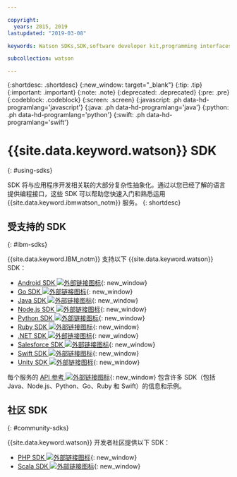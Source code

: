 ```yaml
---

copyright:
  years: 2015, 2019
lastupdated: "2019-03-08"

keywords: Watson SDKs,SDK,software developer kit,programming interfaces,wrappers

subcollection: watson

---
```


{:shortdesc: .shortdesc}
{:new_window: target="_blank"}
{:tip: .tip}
{:important: .important}
{:note: .note}
{:deprecated: .deprecated}
{:pre: .pre}
{:codeblock: .codeblock}
{:screen: .screen}
{:javascript: .ph data-hd-programlang='javascript'}
{:java: .ph data-hd-programlang='java'}
{:python: .ph data-hd-programlang='python'}
{:swift: .ph data-hd-programlang='swift'}

# {{site.data.keyword.watson}} SDK
{: #using-sdks}

SDK 将与应用程序开发相关联的大部分复杂性抽象化。通过以您已经了解的语言提供编程接口，这些 SDK 可以帮助您快速入门和熟悉运用 {{site.data.keyword.ibmwatson_notm}} 服务。
{: shortdesc}

## 受支持的 SDK
{: #ibm-sdks}

{{site.data.keyword.IBM_notm}} 支持以下 {{site.data.keyword.watson}} SDK：


* [Android SDK ![外部链接图标](../../icons/launch-glyph.svg "外部链接图标")](https://github.com/watson-developer-cloud/android-sdk){: new_window}
* [Go SDK ![外部链接图标](../../icons/launch-glyph.svg "外部链接图标")](https://github.com/watson-developer-cloud/go-sdk){: new_window}
* [Java SDK ![外部链接图标](../../icons/launch-glyph.svg "外部链接图标")](https://github.com/watson-developer-cloud/java-sdk){: new_window}
* [Node.js SDK ![外部链接图标](../../icons/launch-glyph.svg "外部链接图标")](https://github.com/watson-developer-cloud/node-sdk){: new_window}
* [Python SDK ![外部链接图标](../../icons/launch-glyph.svg "外部链接图标")](https://github.com/watson-developer-cloud/python-sdk){: new_window}
* [Ruby SDK ![外部链接图标](../../icons/launch-glyph.svg "外部链接图标")](https://github.com/watson-developer-cloud/ruby-sdk){: new_window}
* [.NET SDK ![外部链接图标](../../icons/launch-glyph.svg "外部链接图标")](https://github.com/watson-developer-cloud/dotnet-standard-sdk){: new_window}
* [Salesforce SDK ![外部链接图标](../../icons/launch-glyph.svg "外部链接图标")](https://github.com/watson-developer-cloud/salesforce-sdk){: new_window}
* [Swift SDK ![外部链接图标](../../icons/launch-glyph.svg "外部链接图标")](https://github.com/watson-developer-cloud/swift-sdk){: new_window}
* [Unity SDK ![外部链接图标](../../icons/launch-glyph.svg "外部链接图标")](https://github.com/watson-developer-cloud/unity-sdk){: new_window}

每个服务的 [API 参考 ![外部链接图标](../../icons/launch-glyph.svg "外部链接图标")](https://{DomainName}/apidocs?category=ai){: new_window} 包含许多 SDK（包括 Java、Node.js、Python、Go、Ruby 和 Swift）的信息和示例。

## 社区 SDK
{: #community-sdks}

{{site.data.keyword.watson}} 开发者社区提供以下 SDK：

* [PHP SDK ![外部链接图标](../../icons/launch-glyph.svg "外部链接图标")](https://github.com/CognitiveBuild/WatsonPHPSDK){: new_window}
* [Scala SDK ![外部链接图标](../../icons/launch-glyph.svg "外部链接图标")](https://github.com/kane77/scala-sdk){: new_window}

